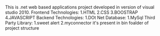 This is .net web based applications project developed in version of visual studio 2010.
Frontend Technologies:
      1.HTML
      2.CSS
      3.BOOSTRAP
      4.JAVASCRIPT
Backend Technologies:
      1.DOt Net
Database:
      1.MySql
Third Party Library:
      1.sweet alert 
      2.myconnector it's present in bin foalder of project structure
